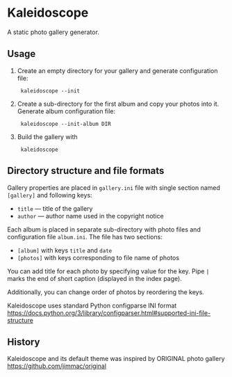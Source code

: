 Kaleidoscope
============

A static photo gallery generator.


## Usage ##

1. Create an empty directory for your gallery and generate configuration file:

        kaleidoscope --init

2. Create a sub-directory for the first album and copy your photos into it.
Generate album configuration file:

        kaleidoscope --init-album DIR

3. Build the gallery with 

        kaleidoscope


## Directory structure and file formats ##

Gallery properties are placed in `gallery.ini` file with single section
named `[gallery]` and following keys:

- `title` — title of the gallery
- `author` — author name used in the copyright notice
 
Each album is placed in separate sub-directory with photo files and
configuration file `album.ini`. The file has two sections:

- `[album]` with keys `title` and `date`
- `[photos]` with keys corresponding to file name of photos

You can add title for each photo by specifying value for the key. Pipe `|`
marks the end of short caption (displayed in the index page).

Additionally, you can change order of photos by reordering the keys. 

Kaleidoscope uses standard Python configparse INI format
https://docs.python.org/3/library/configparser.html#supported-ini-file-structure



## History ##

Kaleidoscope and its default theme was inspired by ORIGINAL photo gallery
https://github.com/jimmac/original
